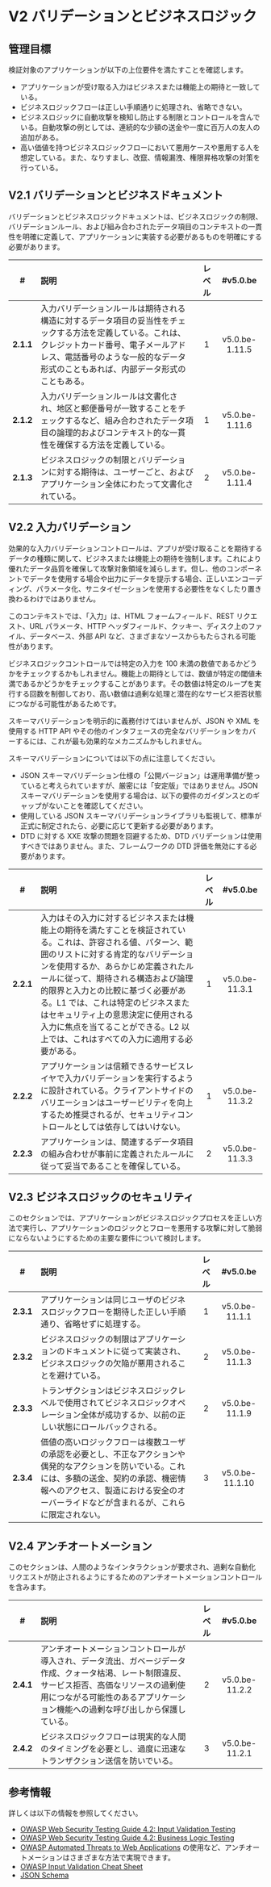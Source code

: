 # V2 バリデーションとビジネスロジック

## 管理目標

検証対象のアプリケーションが以下の上位要件を満たすことを確認します。

* アプリケーションが受け取る入力はビジネスまたは機能上の期待と一致している。
* ビジネスロジックフローは正しい手順通りに処理され、省略できない。
* ビジネスロジックに自動攻撃を検知し防止する制限とコントロールを含んでいる。自動攻撃の例としては、連続的な少額の送金や一度に百万人の友人の追加がある。
* 高い価値を持つビジネスロジックフローにおいて悪用ケースや悪用する人を想定している。また、なりすまし、改竄、情報漏洩、権限昇格攻撃の対策を行っている。

## V2.1 バリデーションとビジネスドキュメント

バリデーションとビジネスロジックドキュメントは、ビジネスロジックの制限、バリデーションルール、および組み合わされたデータ項目のコンテキストの一貫性を明確に定義して、アプリケーションに実装する必要があるものを明確にする必要があります。

| # | 説明 | レベル | #v5.0.be |
| :---: | :--- | :---: | :---: |
| **2.1.1** | 入力バリデーションルールは期待される構造に対するデータ項目の妥当性をチェックする方法を定義している。これは、クレジットカード番号、電子メールアドレス、電話番号のような一般的なデータ形式のこともあれば、内部データ形式のこともある。 | 1 | v5.0.be-1.11.5 |
| **2.1.2** | 入力バリデーションルールは文書化され、地区と郵便番号が一致することをチェックするなど、組み合わされたデータ項目の論理的およびコンテキスト的な一貫性を確保する方法を定義している。 | 1 | v5.0.be-1.11.6 |
| **2.1.3** | ビジネスロジックの制限とバリデーションに対する期待は、ユーザーごと、およびアプリケーション全体にわたって文書化されている。 | 2 | v5.0.be-1.11.4 |

## V2.2 入力バリデーション

効果的な入力バリデーションコントロールは、アプリが受け取ることを期待するデータの種類に関して、ビジネスまたは機能上の期待を強制します。これにより優れたデータ品質を確保して攻撃対象領域を減らします。但し、他のコンポーネントでデータを使用する場合や出力にデータを提示する場合、正しいエンコーディング、パラメータ化、サニタイゼーションを使用する必要性をなくしたり置き換わるわけではありません。

このコンテキストでは、「入力」は、HTML フォームフィールド、REST リクエスト、URL パラメータ、HTTP ヘッダフィールド、クッキー、ディスク上のファイル、データベース、外部 API など、さまざまなソースからもたらされる可能性があります。

ビジネスロジックコントロールでは特定の入力を 100 未満の数値であるかどうかをチェックするかもしれません。機能上の期待としては、数値が特定の閾値未満であるかどうかをチェックすることがあります。その数値は特定のループを実行する回数を制御しており、高い数値は過剰な処理と潜在的なサービス拒否状態につながる可能性があるためです。

スキーマバリデーションを明示的に義務付けてはいませんが、JSON や XML を使用する HTTP API やその他のインタフェースの完全なバリデーションをカバーするには、これが最も効果的なメカニズムかもしれません。

スキーマバリデーションについては以下の点に注意してください。

* JSON スキーマバリデーション仕様の「公開バージョン」は運用準備が整っていると考えられていますが、厳密には「安定版」ではありません。JSON スキーマバリデーションを使用する場合は、以下の要件のガイダンスとのギャップがないことを確認してください。
* 使用している JSON スキーマバリデーションライブラリも監視して、標準が正式に制定されたら、必要に応じて更新する必要があります。
* DTD に対する XXE 攻撃の問題を回避するため、DTD バリデーションは使用すべきではありません。また、フレームワークの DTD 評価を無効にする必要があります。

| # | 説明 | レベル | #v5.0.be |
| :---: | :--- | :---: | :---: |
| **2.2.1** | 入力はその入力に対するビジネスまたは機能上の期待を満たすことを検証されている。これは、許容される値、パターン、範囲のリストに対する肯定的なバリデーションを使用するか、あらかじめ定義されたルールに従って、期待される構造および論理的限界と入力との比較に基づく必要がある。L1 では、これは特定のビジネスまたはセキュリティ上の意思決定に使用される入力に焦点を当てることができる。L2 以上では、これはすべての入力に適用する必要がある。 | 1 | v5.0.be-11.3.1 |
| **2.2.2** | アプリケーションは信頼できるサービスレイヤで入力バリデーションを実行するように設計されている。クライアントサイドのバリエーションはユーザービリティを向上するため推奨されるが、セキュリティコントロールとしては依存してはいけない。 | 1 | v5.0.be-11.3.2 |
| **2.2.3** | アプリケーションは、関連するデータ項目の組み合わせが事前に定義されたルールに従って妥当であることを確保している。 | 2 | v5.0.be-11.3.3 |

## V2.3 ビジネスロジックのセキュリティ

このセクションでは、アプリケーションがビジネスロジックプロセスを正しい方法で実行し、アプリケーションのロジックとフローを悪用する攻撃に対して脆弱にならないようにするための主要な要件について検討します。

| # | 説明 | レベル | #v5.0.be |
| :---: | :--- | :---: | :---: |
| **2.3.1** | アプリケーションは同じユーザのビジネスロジックフローを期待した正しい手順通り、省略せずに処理する。 | 1 | v5.0.be-11.1.1 |
| **2.3.2** | ビジネスロジックの制限はアプリケーションのドキュメントに従って実装され、ビジネスロジックの欠陥が悪用されることを避けている。 | 2 | v5.0.be-11.1.3 |
| **2.3.3** | トランザクションはビジネスロジックレベルで使用されてビジネスロジックオペレーション全体が成功するか、以前の正しい状態にロールバックされる。 | 2 | v5.0.be-11.1.9 |
| **2.3.4** | 価値の高いロジックフローは複数ユーザの承認を必要とし、不正なアクションや偶発的なアクションを防いでいる。これには、多額の送金、契約の承認、機密情報へのアクセス、製造における安全のオーバーライドなどが含まれるが、これらに限定されない。 | 3 | v5.0.be-11.1.10 |

## V2.4 アンチオートメーション

このセクションは、人間のようなインタラクションが要求され、過剰な自動化リクエストが防止されるようにするためのアンチオートメーションコントロールを含みます。

| # | 説明 | レベル | #v5.0.be |
| :---: | :--- | :---: | :---: |
| **2.4.1** | アンチオートメーションコントロールが導入され、データ流出、ガベージデータ作成、クォータ枯渇、レート制限違反、サービス拒否、高価なリソースの過剰使用につながる可能性のあるアプリケーション機能への過剰な呼び出しから保護している。 | 2 | v5.0.be-11.2.2 |
| **2.4.2** | ビジネスロジックフローは現実的な人間のタイミングを必要とし、過度に迅速なトランザクション送信を防いでいる。 | 3 | v5.0.be-11.2.1 |

## 参考情報

詳しくは以下の情報を参照してください。

* [OWASP Web Security Testing Guide 4.2: Input Validation Testing](https://owasp.org/www-project-web-security-testing-guide/v42/4-Web_Application_Security_Testing/07-Input_Validation_Testing/README.html)
* [OWASP Web Security Testing Guide 4.2: Business Logic Testing](https://owasp.org/www-project-web-security-testing-guide/v42/4-Web_Application_Security_Testing/10-Business_Logic_Testing/README)
* [OWASP Automated Threats to Web Applications](https://owasp.org/www-project-automated-threats-to-web-applications/) の使用など、アンチオートメーションはさまざまな方法で実現できます。
* [OWASP Input Validation Cheat Sheet](https://cheatsheetseries.owasp.org/cheatsheets/Input_Validation_Cheat_Sheet.html)
* [JSON Schema](https://json-schema.org/specification.html)
